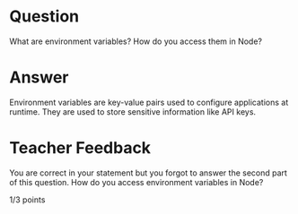# Question

What are environment variables? How do you access them in Node?

# Answer
 Environment variables are key-value pairs used to configure applications at runtime. They are used to store sensitive information like API keys. 

# Teacher Feedback

You are correct in your statement but you forgot to answer the second part of this question. How do you access environment variables in Node?

1/3 points